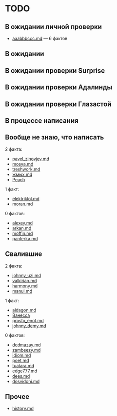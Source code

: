 # TODO

## В ожидании личной проверки

* [aaabbbccc.md](./personalities/aaabbbccc.md) — 6 фактов

## В ожидании

## В ожидании проверки Surprise

## В ожидании проверки Адалинды

## В ожидании проверки Глазастой

## В процессе написания

## Вообще не знаю, что написать

2 факта:

* [pavel_zinovjev.md](./personalities/pavel_zinovjev.md)
* [mosya.md](./personalities/mosya.md)
* [treshwork.md](./personalities/treshwork.md)
* [жмых.md](./personalities/zhmykh.md)
* [Peach](./personalities/peach.md)

1 факт:

* [elektriklol.md](./personalities/elektriklol.md)
* [moran.md](./personalities/moran.md)

0 фактов:

* [alexey.md](./personalities/alexey.md)
* [arkan.md](./personalities/arkan.md)
* [moffin.md](./personalities/moffin.md)
* [panterka.md](./personalities/panterka.md)

## Свалившие

2 факта:

* [johnny_uzi.md](./personalities/johnny_uzi.md)
* [valkirian.md](./personalities/valkirian.md)
* [harmony.md](./personalities/harmony.md)
* [manul.md](./personalities/manul.md)

1 факт:

* [aldagon.md](./personalities/aldagon.md)
* [Ванесса](./personalities/vanessa.md)
* [prosto_enot.md](./personalities/prosto_enot.md)
* [johnny_demy.md](./personalities/johnny_demy.md)

0 фактов:

* [dedmazay.md](./personalities/dedmazay.md)
* [zambeezy.md](./personalities/zambeezy.md)
* [idiom.md](./personalities/idiom.md)
* [poet.md](./personalities/poet.md)
* [tuatara.md](./personalities/tuatara.md)
* [edge777.md](./personalities/edge777.md)
* [dees.md](./personalities/dees.md)
* [dosvidoni.md](./personalities/dosvidoni.md)

## Прочее

* [history.md](./history.md)
